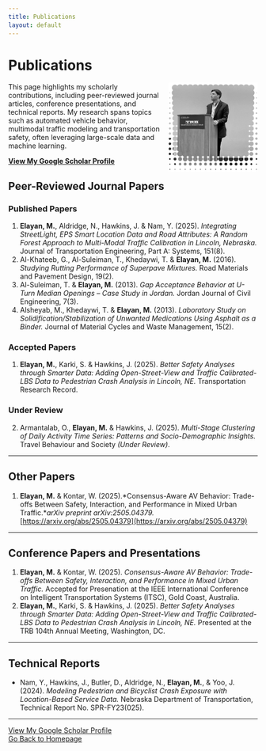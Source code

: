 ```yaml
---
title: Publications
layout: default
---
```

# Publications

<img src="DP4.png" 
     alt="Mohammad Elayan" 
     style="float: right; width: 180px; max-width: 50%; height: auto; border-radius: 0; margin-left: 15px; margin-bottom: 10px;" />


This page highlights my scholarly contributions, including peer-reviewed journal articles, conference presentations, and technical reports. My research spans topics such as automated vehicle behavior, multimodal traffic modeling and transportation safety, often leveraging large-scale data and machine learning.

**[View My Google Scholar Profile](https://scholar.google.com/citations?hl=en&user=4ypH5kAAAAAJ&view_op=list_works&sortby=pubdate)**

## Peer-Reviewed Journal Papers

### Published Papers
1. **Elayan, M.**, Aldridge, N., Hawkins, J. & Nam, Y. (2025). *Integrating StreetLight, EPS Smart Location Data and Road Attributes: A Random Forest Approach to Multi-Modal Traffic Calibration in Lincoln, Nebraska.* Journal of Transportation Engineering, Part A: Systems, 151(8).
10. Al-Khateeb, G., Al-Suleiman, T., Khedaywi, T. & **Elayan, M.** (2016). *Studying Rutting Performance of Superpave Mixtures.* Road Materials and Pavement Design, 19(2).
11. Al-Suleiman, T. & **Elayan, M.** (2013). *Gap Acceptance Behavior at U-Turn Median Openings – Case Study in Jordan.* Jordan Journal of Civil Engineering, 7(3).
12. Alsheyab, M., Khedaywi, T. & **Elayan, M.** (2013). *Laboratory Study on Solidification/Stabilization of Unwanted Medications Using Asphalt as a Binder.* Journal of Material Cycles and Waste Management, 15(2).

### Accepted Papers
1. **Elayan, M.**, Karki, S. & Hawkins, J. (2025). *Better Safety Analyses through Smarter Data: Adding Open-Street-View and Traffic Calibrated-LBS Data to Pedestrian Crash Analysis in Lincoln, NE.* Transportation Research Record.

### Under Review
2. Armantalab, O., **Elayan, M.** & Hawkins, J. (2025). *Multi-Stage Clustering of Daily Activity Time Series: Patterns and Socio-Demographic Insights.* Travel Behaviour and Society *(Under Review)*.

---

## Other Papers
1. **Elayan, M.** & Kontar, W. (2025).*Consensus-Aware AV Behavior: Trade-offs Between Safety, Interaction, and Performance in Mixed Urban Traffic.**arXiv preprint arXiv:2505.04379.* [https://arxiv.org/abs/2505.04379](https://arxiv.org/abs/2505.04379)

---

## Conference Papers and Presentations
1. **Elayan, M.** & Kontar, W. (2025). *Consensus-Aware AV Behavior: Trade-offs Between Safety, Interaction, and Performance in Mixed Urban Traffic.* Accepted for Presenation at the IEEE International Conference on Intelligent Transportation Systems (ITSC), Gold Coast, Australia.
2. **Elayan, M.**, Karki, S. & Hawkins, J. (2025). *Better Safety Analyses through Smarter Data: Adding Open-Street-View and Traffic Calibrated-LBS Data to Pedestrian Crash Analysis in Lincoln, NE.* Presented at the TRB 104th Annual Meeting, Washington, DC.

---

## Technical Reports
- Nam, Y., Hawkins, J., Butler, D., Aldridge, N., **Elayan, M.**, & Yoo, J. (2024). *Modeling Pedestrian and Bicyclist Crash Exposure with Location-Based Service Data.* Nebraska Department of Transportation, Technical Report No. SPR-FY23(025).

---

[View My Google Scholar Profile](https://scholar.google.com/citations?hl=en&user=4ypH5kAAAAAJ&view_op=list_works&sortby=pubdate)   
[Go Back to Homepage](index.md)






